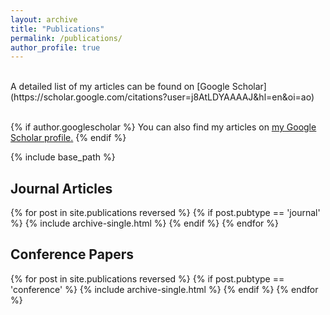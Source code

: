 ```yaml
---
layout: archive
title: "Publications"
permalink: /publications/
author_profile: true
---
```

<br>
A detailed list of my articles can be found on [Google Scholar](https://scholar.google.com/citations?user=j8AtLDYAAAAJ&hl=en&oi=ao)<br>
<br>


{% if author.googlescholar %}
  You can also find my articles on <u><a href="{{author.googlescholar}}">my Google Scholar profile</a>.</u>
{% endif %}

{% include base_path %}


<h2>Journal Articles</h2>
{% for post in site.publications reversed %}
  {% if post.pubtype == 'journal' %}
      {% include archive-single.html %}
  {% endif %}
{% endfor %}

<h2>Conference Papers</h2>
{% for post in site.publications reversed %}
  {% if post.pubtype == 'conference' %}
      {% include archive-single.html %}
  {% endif %}
{% endfor %}
